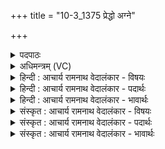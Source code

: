 +++
title = "10-3_1375 प्रेद्धो अग्ने"

+++
<details><summary>पदपाठः</summary>

प्रे꣡द्धः꣢꣯। प्र। इ꣣द्धः। अग्ने। दीदिहि। पुरः꣢। नः꣣। अ꣡ज꣢꣯स्रया। अ। ज꣣स्रया। सू꣢र्म्या꣢꣯। य꣣विष्ठ। त्वा꣡म्। श꣡श्व꣢꣯न्तः। उ꣡प꣢꣯। य꣣न्ति। वा꣡जाः꣢꣯। १३७५।
</details>

<details><summary>अधिमन्त्रम् (VC)</summary>

- अग्निः
- वसिष्ठो मैत्रावरुणिः
- विराडनुष्टुप्
- गान्धारः
</details>

<details><summary>हिन्दी : आचार्य रामनाथ वेदालंकार - विषयः</summary>

अगले मन्त्र में फिर वही विषय है।
</details>

<details><summary>हिन्दी : आचार्य रामनाथ वेदालंकार - पदार्थः</summary>

पदार्थान्वयभाषाः -  हे (यविष्ठ) अतिशय यौवनयुक्त (अग्ने) जीवात्मन् वा विद्युत् ! (प्रेद्धः) प्रदीप्त किया गया तू (अजस्रया) अक्षीण (सूर्म्या) तेजस्विता के साथ (नः पुरः) हमारे आगे (दीदिहि) चमक, (त्वाम्) तुझे (शश्वन्तः) बहुत से (वाजाः) बल (उप यन्ति) प्राप्त हैं ॥३॥
</details>

<details><summary>हिन्दी : आचार्य रामनाथ वेदालंकार - भावार्थः</summary>

भावार्थभाषाः -  जीवात्मा में बिजली के समान बड़ी भारी शक्ति निहित है। उसका उपयोग करके मनुष्य को तेजस्वी,प्रतापी,अग्रगन्ता और महान् होना उचित है ॥३॥
</details>

<details><summary>संस्कृत : आचार्य रामनाथ वेदालंकार - विषयः</summary>

अथ पुनस्तमेव विषयमाह।
</details>

<details><summary>संस्कृत : आचार्य रामनाथ वेदालंकार - पदार्थः</summary>

पदार्थान्वयभाषाः -  हे (यविष्ठ) युवतम (अग्ने) जीवात्मन् विद्युद् वा ! (प्रेद्धः) प्रदीपितः त्वम् (अजस्रया) अक्षीणया (सूर्म्या) ज्वालया,तेजस्वितया इत्यर्थः (नः पुरः) अस्माकमग्रे (दीदिहि) दीप्यस्व।[दीदयतिः ज्वलतिकर्मा। निघं० १।१६।] (त्वाम्) भवन्तं (शश्वन्तः) बहवः।[शश्वदिति बहुनाम। निघं० ३।१।] (वाजाः) बलानि (उपयन्ति) उपगच्छन्ति ॥३॥२
</details>

<details><summary>संस्कृत : आचार्य रामनाथ वेदालंकार - भावार्थः</summary>

भावार्थभाषाः -  जीवात्मनि विद्युतीव महती शक्तिर्निहिताऽस्ति। तामुपयुज्य मानवस्तेजस्वी प्रतापवानग्रगन्ता महांश्च भवितुमर्हति ॥३॥
</details>